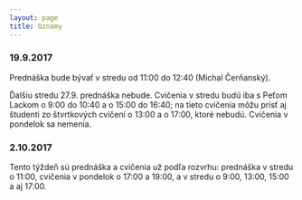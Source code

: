 ```yaml
---
layout: page
title: Oznamy
---
```



### 19.9.2017

Prednáška bude bývať v stredu od 11:00 do 12:40 (Michal Čerňanský).

Ďalšiu stredu 27.9. prednáška nebude. Cvičenia v stredu budú iba s Peťom Lackom o 9:00 do 10:40 a o 15:00 do 16:40; na tieto cvičenia môžu prísť aj študenti zo štvrtkových cvičení o 13:00 a o 17:00, ktoré nebudú. Cvičenia v pondelok sa nemenia.


### 2.10.2017

Tento týždeň sú prednáška a cvičenia už podľa rozvrhu: prednáška v stredu o 11:00, cvičenia v pondelok o 17:00 a 19:00, a v stredu o 9:00, 13:00, 15:00 a aj 17:00.

